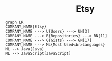 <h1 align="center">Etsy</h1>

```mermaid
graph LR
COMPANY_NAME{Etsy}
COMPANY_NAME ---> U{Users} ---> UN[3]
COMPANY_NAME ---> R{Repositories} ---> RN[11]
COMPANY_NAME ---> G{Gists} ---> GN[17]
COMPANY_NAME ---> ML{Most Used<br>Languages}
ML --> Java[Java]
ML --> JavaScript[JavaScript]
```
